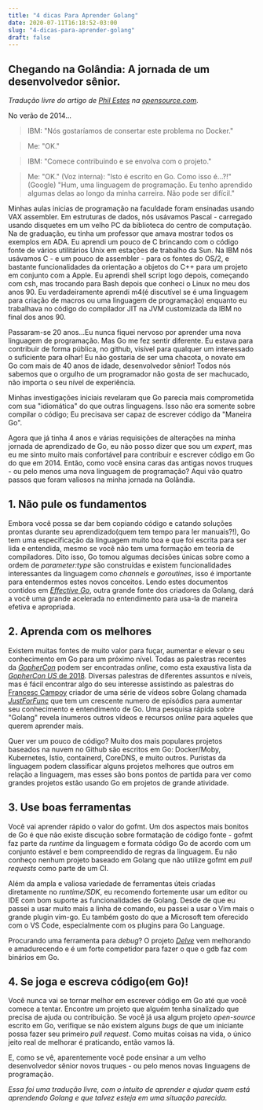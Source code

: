 ```yaml
---
title: "4 dicas Para Aprender Golang"
date: 2020-07-11T16:18:52-03:00
slug: "4-dicas-para-aprender-golang"
draft: false
---
```


## Chegando na Golândia: A jornada de um desenvolvedor sênior.

*Tradução livre do artigo de [Phil Estes](https://opensource.com/users/estesp) na [opensource.com](https://opensource.com/article/18/11/learning-golang).*

No verão de 2014...
> IBM: "Nós gostaríamos de consertar este problema no Docker."

> Me: "OK."

> IBM: "Comece contribuindo e se envolva com o projeto."

> Me: "OK." (Voz interna): "Isto é escrito en Go. Como isso é...?!" (Google) "Hum, uma linguagem de programação. Eu tenho aprendido algumas delas ao longo da minha carreira. Não pode ser difícil."

Minhas aulas inicias de programação na faculdade foram ensinadas usando VAX assembler. Em estruturas de dados, nós usávamos Pascal - carregado usando disquetes em um velho PC da biblioteca do centro de computação. Na de graduação, eu tinha um professor que amava mostrar todos os exemplos em ADA. Eu aprendi um pouco de C brincando com o código fonte de vários utilitários Unix em estações de trabalho da Sun. Na IBM nós usávamos C - e um pouco de assembler - para os fontes do OS/2, e bastante funcionalidades da orientação a objetos do C++ para um projeto em conjunto com a Apple. Eu aprendi shell script logo depois, começando com csh, mas trocando para Bash depois que conheci o Linux no meu dos anos 90. Eu verdadeiramente aprendi m4(é discutível se é uma linguagem para criação de macros ou uma linguagem de programação) enquanto eu trabalhava no código do compilador JIT na JVM customizada da IBM no final dos anos 90.

Passaram-se 20 anos...Eu nunca fiquei nervoso por aprender uma nova linguagem de programação. Mas Go me fez sentir diferente. Eu estava para contribuir de forma pública, no github, visível para qualquer um interessado o suficiente para olhar! Eu não gostaria de ser uma chacota, o novato em Go com mais de 40 anos de idade, desenvolvedor sênior! Todos nós sabemos que o orgulho de um programador não gosta de ser machucado, não importa o seu nível de experiência.

Minhas investigações iniciais revelaram que Go parecia mais comprometida com sua "idiomática" do que outras linguagens. Isso não era somente sobre compilar o código; Eu precisava ser capaz de escrever código da "Maneira Go".

Agora que já tinha 4 anos e várias requisições de alterações na minha jornada de aprendizado de Go, eu não posso dizer que sou um *expert*, mas eu me sinto muito mais confortável para contribuir e escrever código em Go do que em 2014. Então, como você ensina caras das antigas novos truques - ou pelo menos uma nova linguagem de programação? Aqui vão quatro passos que foram valiosos na minha jornada na Golândia.

## 1. Não pule os fundamentos

Embora você possa se dar bem copiando código e catando soluções prontas durante seu aprendizado(quem tem tempo para ler manuais?!), Go tem uma especificação da linguagem muito boa e que foi escrita para ser lida e entendida, mesmo se você não tem uma formação em teoria de compiladores. Dito isso, Go tomou algumas decisões únicas sobre como a ordem de *parameter:type* são construídas e existem funcionalidades interessantes da linguagem como *channels* e *goroutines*, isso é importante para entendermos estes novos conceitos. Lendo estes documentos contidos em [*Effective Go*](https://golang.org/doc/effective_go.html), outra grande fonte dos criadores da Golang, dará a você uma grande acelerada no entendimento para usa-la de maneira efetiva e apropriada.

## 2. Aprenda com os melhores

Existem muitas fontes de muito valor para fuçar, aumentar e elevar o seu conhecimento em Go para um próximo nível. Todas as palestras recentes da [*GopherCon*](https://www.gophercon.com/) podem ser encontradas *online*, como esta exaustiva lista da [*GopherCon US* de 2018](https://tqdev.com/2018-gophercon-2018-videos-online). Diversas palestras de diferentes assuntos e níveis, mas é fácil encontrar algo do seu interesse assistindo as palestras do [Francesc Campoy](https://twitter.com/francesc) criador de uma série de vídeos sobre Golang chamada [*JustForFunc*](https://www.youtube.com/channel/UC_BzFbxG2za3bp5NRRRXJSw) que tem um crescente numero de episódios para aumentar seu conhecimento e entendimento de Go. Uma pesquisa rápida sobre "Golang" revela inumeros outros vídeos e recursos *online* para aqueles que querem aprender mais.

Quer ver um pouco de código? Muito dos mais populares projetos baseados na nuvem no Github são escritos em Go: Docker/Moby, Kubernetes, Istio, containerd, CoreDNS, e muito outros. Puristas da linguagem podem classificar alguns projetos melhores que outros em relação a linguagem, mas esses são bons pontos de partida para ver como grandes projetos estão usando Go em projetos de grande atividade.

## 3. Use boas ferramentas

Você vai aprender rápido o valor do gofmt. Um dos aspectos mais bonitos de Go é que não existe discução sobre formatação de código fonte - gofmt faz parte da *runtime* da linguagem e formata código Go de acordo com um conjunto estável e bem compreendido de regras da linguagem. Eu não conheço nenhum projeto baseado em Golang que não utilize gofmt em *pull requests* como parte de um CI.

Além da ampla e valiosa variedade de ferramentas úteis criadas diretamente no *runtime/SDK*, eu recomendo fortemente usar um editor ou IDE com bom suporte as funcionalidades de Golang. Desde de que eu passei a usar muito mais a linha de comando, eu passei a usar o Vim mais o grande plugin vim-go. Eu também gosto do que a Microsoft tem oferecido com o VS Code, especialmente com os plugins para Go Language.

Procurando uma ferramenta para *debug*? O projeto [*Delve*](https://github.com/derekparker/delve) vem melhorando e amadurecendo e é um forte competidor para fazer o que o gdb faz com binários em Go.

## 4. Se joga e escreva código(em Go)!

Você nunca vai se tornar melhor em escrever código em Go até que você comece a tentar. Encontre um projeto que alguém tenha sinalizado que precisa de ajuda ou contribuição. Se você já usa algum projeto *open-source* escrito em Go, verifique se não existem alguns *bugs* de que um iniciante possa fazer seu primeiro *pull request*. Como muitas coisas na vida, o único jeito real de melhorar é praticando, então vamos lá.

E, como se vê, aparentemente você pode ensinar a um velho desenvolvedor sênior novos truques - ou pelo menos novas linguagens de programação.

*Essa foi uma tradução livre, com o intuito de aprender e ajudar quem está aprendendo Golang e que talvez esteja em uma situação parecida.*
